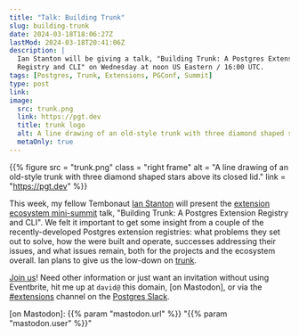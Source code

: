 ```yaml
---
title: "Talk: Building Trunk"
slug: building-trunk
date: 2024-03-18T18:06:27Z
lastMod: 2024-03-18T20:41:06Z
description: |
  Ian Stanton will be giving a talk, "Building Trunk: A Postgres Extension
  Registry and CLI" on Wednesday at noon US Eastern / 16:00 UTC.
tags: [Postgres, Trunk, Extensions, PGConf, Summit]
type: post
link: 
image:
  src: trunk.png
  link: https://pgt.dev
  title: trunk logo
  alt: A line drawing of an old-style trunk with three diamond shaped stars above its closed lid.
  metaOnly: true
---
```


{{% figure
    src  = "trunk.png"
    class = "right frame"
    alt  = "A line drawing of an old-style trunk with three diamond shaped stars above its closed lid."
    link = "https://pgt.dev"
%}}

This week, my fellow Tembonaut [Ian Stanton] will present the [extension
ecosystem mini-summit][mini-summit] talk, "Building Trunk: A Postgres Extension
Registry and CLI". We felt it important to get some insight from a couple of the
recently-developed Postgres extension registries: what problems they set out to
solve, how the were built and operate, successes addressing their issues, and
what issues remain, both for the projects and the ecosystem overall. Ian plans
to give us the low-down on [trunk]. 

[Join us][mini-summit]! Need other information or just want an invitation
 without using Eventbrite, hit me up at `david@` this domain, [on Mastodon], or
via the [#extensions] channel on the [Postgres Slack].

  [Ian Stanton]: https://www.linkedin.com/in/istanton
  [mini-summit]: https://www.eventbrite.com/e/851125899477/
    "Postgres Extension Ecosystem Mini-Summit"
  [trunk]: https://pgt.dev "trunk: A Postgres Extension Registry"
  [#extensions]: https://postgresteam.slack.com/archives/C056ZA93H1A
    "Postgres Slack/#extensions: Extensions and extension-related accessories"
  [Postgres Slack]: https://pgtreats.info/slack-invite
    "Join the Postgres Slack"
  [on Mastodon]: {{% param "mastodon.url" %}} "{{% param "mastodon.user" %}}"
